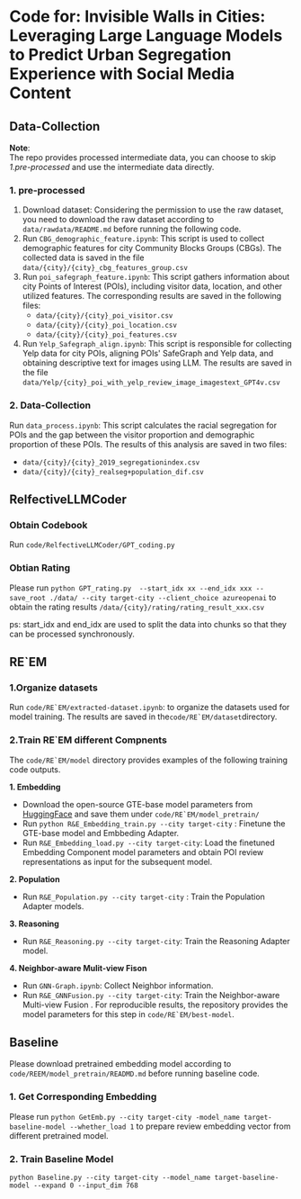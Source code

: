 # Code for: Invisible Walls in Cities: Leveraging Large Language Models to Predict Urban Segregation Experience with Social Media Content

## Data-Collection

**Note**:   
The repo provides processed intermediate data, you can choose to skip *1.pre-processed* and use the intermediate data directly.

### 1. pre-processed
1. Download dataset: Considering the permission to use the raw dataset, you need to download the raw dataset according to `data/rawdata/README.md` before running the following code.
2. Run `CBG_demographic_feature.ipynb`: This script is used to collect demographic features for city Community Blocks Groups (CBGs). The collected data is saved in the file `data/{city}/{city}_cbg_features_group.csv`
3. Run `poi_safegraph_feature.ipynb`: This script gathers information about city Points of Interest (POIs), including visitor data, location, and other utilized features. The corresponding results are saved in the following files:   
   - `data/{city}/{city}_poi_visitor.csv` 
   - `data/{city}/{city}_poi_location.csv` 
   - `data/{city}/{city}_poi_features.csv`
4. Run `Yelp_Safegraph_align.ipynb`: This script is responsible for collecting Yelp data for city POIs, aligning POIs' SafeGraph and Yelp data, and obtaining descriptive text for images using LLM. The results are saved in the file  `data/Yelp/{city}_poi_with_yelp_review_image_imagestext_GPT4v.csv` 


### 2. Data-Collection

Run `data_process.ipynb`: This script calculates the racial segregation for POIs and the gap between the visitor proportion and demographic proportion of these POIs. The results of this analysis are saved in two files:     
   - `data/{city}/{city}_2019_segregationindex.csv`
   - `data/{city}/{city}_realseg+population_dif.csv`




## RelfectiveLLMCoder

### Obtain Codebook 
Run ```code/RelfectiveLLMCoder/GPT_coding.py```

### Obtian Rating
Please run 
```python GPT_rating.py  --start_idx xx --end_idx xxx --save_root ./data/ --city target-city --client_choice azureopenai``` 
to obtain the rating results `/data/{city}/rating/rating_result_xxx.csv`

ps: start_idx and end_idx are used to split the data into chunks so that they can be processed synchronously.


## RE`EM

### 1.Organize datasets

Run ```code/RE`EM/extracted-dataset.ipynb```: to organize the datasets used for model training. The results are saved in the```code/RE`EM/dataset```directory.

### 2.Train RE`EM different Compnents

The ```code/RE`EM/model``` directory provides examples of the following training code outputs.

**1. Embedding**

- Download the open-source GTE-base model parameters from [HuggingFace](https://huggingface.co/thenlper/gte-base) and save them under ```code/RE`EM/model_pretrain/```
- Run `python R&E_Embedding_train.py --city target-city` : Finetune the GTE-base model and Embbeding Adapter.
- Run `R&E_Embedding_load.py --city target-city`: Load the finetuned Embedding Component model parameters and obtain POI review representations as input for the subsequent model.

**2. Population**

- Run `R&E_Population.py --city target-city` : Train the Population Adapter models.

**3. Reasoning**
- Run `R&E_Reasoning.py --city target-city`: Train the Reasoning Adapter model.

**4. Neighbor-aware Mulit-view Fison**  
- Run ```GNN-Graph.ipynb```: Collect Neighbor information.
- Run `R&E_GNNFusion.py --city target-city`: Train the Neighbor-aware Multi-view Fusion . For reproducible results, the repository provides the model parameters for this step in ```code/RE`EM/best-model```.


## Baseline

Please download pretrained embedding model according to ```code/REEM/model_pretrain/READMD.md``` before running baseline code.
### 1. Get Corresponding Embedding
Please run ```python GetEmb.py --city target-city -model_name target-baseline-model --whether_load 1``` to prepare review embedding vector from different pretrained model.

### 2. Train Baseline Model
```python Baseline.py --city target-city --model_name target-baseline-model --expand 0 --input_dim 768``` 
